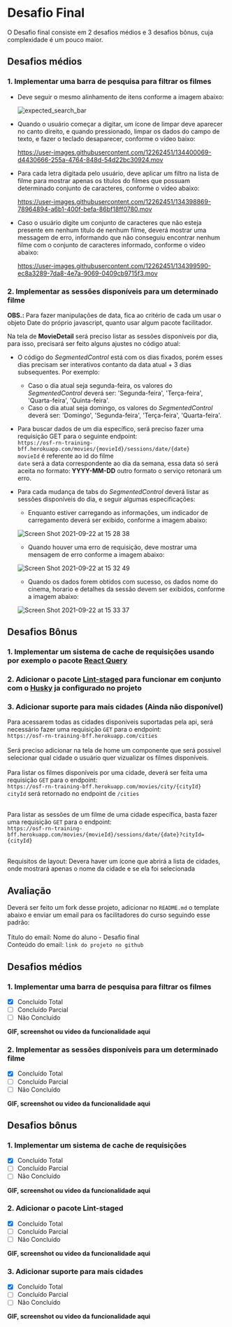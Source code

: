# Desafio Final

O Desafio final consiste em 2 desafios médios e 3 desafios bônus, cuja complexidade é um pouco maior.

## Desafios médios

### 1. Implementar uma barra de pesquisa para filtrar os filmes

- Deve seguir o mesmo alinhamento de itens conforme a imagem abaixo:

  ![expected_search_bar](https://user-images.githubusercontent.com/12262451/134399887-50d5e821-d100-44bd-838f-1a200c0bd8fb.png)

- Quando o usuário começar a digitar, um ícone de limpar deve aparecer no canto direito, e quando pressionado, limpar os dados do campo de texto, e fazer o teclado desaparecer, conforme o vídeo baixo:

  https://user-images.githubusercontent.com/12262451/134400069-d4430666-255a-4764-848d-54d22bc30924.mov

- Para cada letra digitada pelo usuário, deve aplicar um filtro na lista de filme para mostrar apenas os títulos do filmes que possuam determinado conjunto de caracteres, conforme o vídeo abaixo:

  https://user-images.githubusercontent.com/12262451/134398869-78964894-a6b1-400f-befa-86bf18ff0780.mov

- Caso o usuário digite um conjunto de caracteres que não esteja presente em nenhum título de nenhum filme, deverá mostrar uma messagem de erro, informando que não conseguiu encontrar nenhum filme com o conjunto de caracteres informado, conforme o vídeo abaixo:

  https://user-images.githubusercontent.com/12262451/134399590-ec8a3289-7da8-4e7a-9069-0409cb9715f3.mov

### 2. Implementar as sessões disponíveis para um determinado filme

**OBS.:** Para fazer manipulações de data, fica ao critério de cada um usar o objeto Date do próprio javascript, quanto usar algum pacote facilitador.

Na tela de **MovieDetail** será preciso listar as sessões disponíveis por dia, para isso, precisará ser feito alguns ajustes no código atual:

- O código do _SegmentedControl_ está com os dias fixados, porém esses dias precisam ser interativos contanto da data atual + 3 dias subsequentes. Por exemplo:
  - Caso o dia atual seja segunda-feira, os valores do _SegmentedControl_ deverá ser: 'Segunda-feira', 'Terça-feira', 'Quarta-feira', 'Quinta-feira'.
  - Caso o dia atual seja domingo, os valores do _SegmentedControl_ deverá ser: 'Domingo', 'Segunda-feira', 'Terça-feira', 'Quarta-feira'.
- Para buscar dados de um dia específico, será preciso fazer uma requisição GET para o seguinte endpoint: <br />
  `https://osf-rn-training-bff.herokuapp.com/movies/{movieId}/sessions/date/{date}`<br />
  `movieId` é referente ao id do filme <br />
  `date` será a data correspondente ao dia da semana, essa data só será aceita no formato: <b>YYYY-MM-DD</b> outro formato o serviço retonará um erro.

- Para cada mudança de tabs do _SegmentedControl_ deverá listar as sessões disponíveis do dia, e seguir algumas especificações:
  <br />

  - Enquanto estiver carregando as informações, um indicador de carregamento deverá ser exibido, conforme a imagem abaixo:

  ![Screen Shot 2021-09-22 at 15 28 38](https://user-images.githubusercontent.com/12262451/134400967-13089f84-f2e0-46e9-8640-143eb33fd9e3.png)

  - Quando houver uma erro de requisição, deve mostrar uma mensagem de erro conforme a imagem abaixo: <br />

  ![Screen Shot 2021-09-22 at 15 32 49](https://user-images.githubusercontent.com/12262451/134401588-d24401b0-616b-4951-9ba4-3292beec0660.png)

  - Quando os dados forem obtidos com sucesso, os dados nome do cinema, horario e detalhes da sessão devem ser exibidos, conforme a imagem abaixo:

  ![Screen Shot 2021-09-22 at 15 33 37](https://user-images.githubusercontent.com/12262451/134401704-bd633207-e9d5-4d27-9c25-d2e2d3af33cd.png)

## Desafios Bônus

### 1. Implementar um sistema de cache de requisições usando por exemplo o pacote [React Query](https://react-query.tanstack.com/)

### 2. Adicionar o pacote [Lint-staged](https://github.com/okonet/lint-staged) para funcionar em conjunto com o [Husky](https://github.com/typicode/husky) ja configurado no projeto

### 3. Adicionar suporte para mais cidades (Ainda não disponível)

Para acessarem todas as cidades disponíveis suportadas pela api, será necessário fazer uma requisição `GET` para o endpoint:<br />
`https://osf-rn-training-bff.herokuapp.com/cities`
<br />
<br />
Será preciso adicionar na tela de home um componente que será possivel selecionar qual cidade o usuário quer vizualizar os filmes disponíveis. <br /><br />
Para listar os filmes disponíveis por uma cidade, deverá ser feita uma requisição `GET` para o endpoint:<br />
`https://osf-rn-training-bff.herokuapp.com/movies/city/{cityId}`<br />
`cityId` será retornado no endpoint de `/cities` <br /><br />

Para listar as sessões de um filme de uma cidade específica, basta fazer uma requisição `GET` para o endpoint:<br />
`https://osf-rn-training-bff.herokuapp.com/movies/{movieId}/sessions/date/{date}?cityId={cityId}`<br /><br />

Requisitos de layout:
Devera haver um ícone que abrirá a lista de cidades, onde mostrará apenas o nome da cidade e se ela foi selecionada

## Avaliação

Deverá ser feito um fork desse projeto, adicionar no `README.md` o template abaixo e enviar um email para os facilitadores do curso seguindo esse padrão:<br /><br />
Título do email: Nome do aluno - Desafio final<br />
Conteúdo do email: `link do projeto no github`

## Desafios médios

### 1. Implementar uma barra de pesquisa para filtrar os filmes

- [x] Concluído Total
- [ ] Concluído Parcial
- [ ] Não Concluído

**GIF, screenshot ou video da funcionalidade aqui**

### 2. Implementar as sessões disponíveis para um determinado filme

- [x] Concluído Total
- [ ] Concluído Parcial
- [ ] Não Concluído

**GIF, screenshot ou video da funcionalidade aqui**

## Desafios bônus

### 1. Implementar um sistema de cache de requisições

- [x] Concluído Total
- [ ] Concluído Parcial
- [ ] Não Concluído

**GIF, screenshot ou video da funcionalidade aqui**

### 2. Adicionar o pacote Lint-staged

- [x] Concluído Total
- [ ] Concluído Parcial
- [ ] Não Concluído

**GIF, screenshot ou video da funcionalidade aqui**

### 3. Adicionar suporte para mais cidades

- [x] Concluído Total
- [ ] Concluído Parcial
- [ ] Não Concluído

**GIF, screenshot ou video da funcionalidade aqui**
